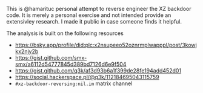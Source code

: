 This is @hamarituc personal attempt to reverse engineer the XZ backdoor code. It is
merely a personal exercise and not intended provide an extensivley research.
I made it public in case someone finds it helpful.

The analysis is built on the following resources

 * https://bsky.app/profile/did:plc:x2nsupeeo52oznrmplwapppl/post/3kowjkx2njy2b
 * https://gist.github.com/smx-smx/a6112d54777845d389bd7126d6e9f504
 * https://gist.github.com/q3k/af3d93b6a1f399de28fe194add452d01
 * https://social.hackerspace.pl/@q3k/112184695043115759
 * `#xz-backdoor-reversing:nil.im` matrix channel
